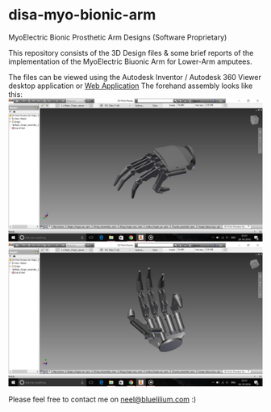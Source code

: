 # disa-myo-bionic-arm
MyoElectric Bionic Prosthetic Arm Designs (Software Proprietary)

This repository consists of the 3D Design files & some brief reports of the implementation of the MyoElectric Biuonic Arm for Lower-Arm amputees.

The files can be viewed using the Autodesk Inventor / Autodesk 360 Viewer desktop application or [Web Application](https://viewer.autodesk.com)
The forehand assembly looks like this:
![](https://raw.githubusercontent.com/neelotpalnag/disa-myo-bionic-arm/master/Assembly_Top_Screenshot.jpg)
![](https://raw.githubusercontent.com/neelotpalnag/disa-myo-bionic-arm/master/Assembly_Bottom_Screenshot.jpg)


Please feel free to contact me on neel@bluelilium.com :)
